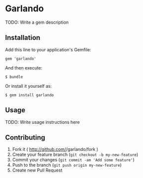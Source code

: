 # Garlando

TODO: Write a gem description

## Installation

Add this line to your application's Gemfile:

    gem 'garlando'

And then execute:

    $ bundle

Or install it yourself as:

    $ gem install garlando

## Usage

TODO: Write usage instructions here

## Contributing

1. Fork it ( http://github.com/<my-github-username>/garlando/fork )
2. Create your feature branch (`git checkout -b my-new-feature`)
3. Commit your changes (`git commit -am 'Add some feature'`)
4. Push to the branch (`git push origin my-new-feature`)
5. Create new Pull Request
